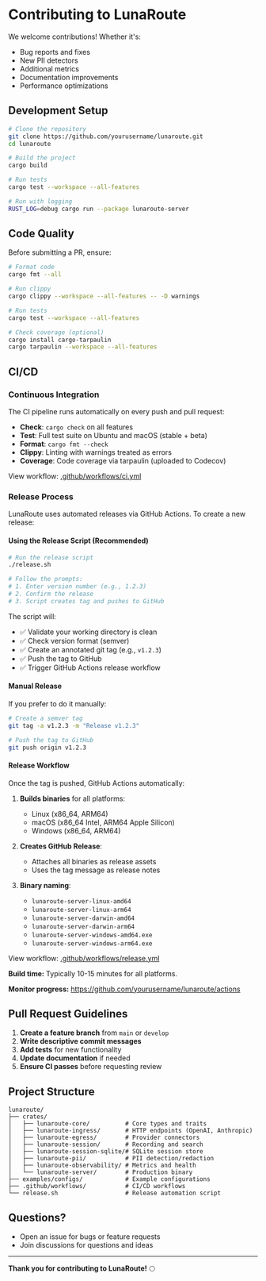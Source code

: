 # Contributing to LunaRoute

We welcome contributions! Whether it's:
- Bug reports and fixes
- New PII detectors
- Additional metrics
- Documentation improvements
- Performance optimizations

## Development Setup

```bash
# Clone the repository
git clone https://github.com/yourusername/lunaroute.git
cd lunaroute

# Build the project
cargo build

# Run tests
cargo test --workspace --all-features

# Run with logging
RUST_LOG=debug cargo run --package lunaroute-server
```

## Code Quality

Before submitting a PR, ensure:

```bash
# Format code
cargo fmt --all

# Run clippy
cargo clippy --workspace --all-features -- -D warnings

# Run tests
cargo test --workspace --all-features

# Check coverage (optional)
cargo install cargo-tarpaulin
cargo tarpaulin --workspace --all-features
```

## CI/CD

### Continuous Integration

The CI pipeline runs automatically on every push and pull request:

- **Check**: `cargo check` on all features
- **Test**: Full test suite on Ubuntu and macOS (stable + beta)
- **Format**: `cargo fmt --check`
- **Clippy**: Linting with warnings treated as errors
- **Coverage**: Code coverage via tarpaulin (uploaded to Codecov)

View workflow: [.github/workflows/ci.yml](.github/workflows/ci.yml)

### Release Process

LunaRoute uses automated releases via GitHub Actions. To create a new release:

#### Using the Release Script (Recommended)

```bash
# Run the release script
./release.sh

# Follow the prompts:
# 1. Enter version number (e.g., 1.2.3)
# 2. Confirm the release
# 3. Script creates tag and pushes to GitHub
```

The script will:
- ✅ Validate your working directory is clean
- ✅ Check version format (semver)
- ✅ Create an annotated git tag (e.g., `v1.2.3`)
- ✅ Push the tag to GitHub
- ✅ Trigger GitHub Actions release workflow

#### Manual Release

If you prefer to do it manually:

```bash
# Create a semver tag
git tag -a v1.2.3 -m "Release v1.2.3"

# Push the tag to GitHub
git push origin v1.2.3
```

#### Release Workflow

Once the tag is pushed, GitHub Actions automatically:

1. **Builds binaries** for all platforms:
   - Linux (x86_64, ARM64)
   - macOS (x86_64 Intel, ARM64 Apple Silicon)
   - Windows (x86_64, ARM64)

2. **Creates GitHub Release**:
   - Attaches all binaries as release assets
   - Uses the tag message as release notes

3. **Binary naming**:
   - `lunaroute-server-linux-amd64`
   - `lunaroute-server-linux-arm64`
   - `lunaroute-server-darwin-amd64`
   - `lunaroute-server-darwin-arm64`
   - `lunaroute-server-windows-amd64.exe`
   - `lunaroute-server-windows-arm64.exe`

View workflow: [.github/workflows/release.yml](.github/workflows/release.yml)

**Build time:** Typically 10-15 minutes for all platforms.

**Monitor progress:** https://github.com/yourusername/lunaroute/actions

## Pull Request Guidelines

1. **Create a feature branch** from `main` or `develop`
2. **Write descriptive commit messages**
3. **Add tests** for new functionality
4. **Update documentation** if needed
5. **Ensure CI passes** before requesting review

## Project Structure

```
lunaroute/
├── crates/
│   ├── lunaroute-core/          # Core types and traits
│   ├── lunaroute-ingress/       # HTTP endpoints (OpenAI, Anthropic)
│   ├── lunaroute-egress/        # Provider connectors
│   ├── lunaroute-session/       # Recording and search
│   ├── lunaroute-session-sqlite/# SQLite session store
│   ├── lunaroute-pii/           # PII detection/redaction
│   ├── lunaroute-observability/ # Metrics and health
│   └── lunaroute-server/        # Production binary
├── examples/configs/            # Example configurations
├── .github/workflows/           # CI/CD workflows
└── release.sh                   # Release automation script
```

## Questions?

- Open an issue for bugs or feature requests
- Join discussions for questions and ideas

---

**Thank you for contributing to LunaRoute!** 🌕
